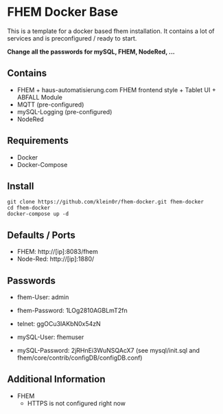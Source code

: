 # FHEM Docker Base

This is a template for a docker based fhem installation. It contains a lot of services and is preconfigured / ready to start.

**Change all the passwords for mySQL, FHEM, NodeRed, ...**

## Contains

- FHEM + haus-automatisierung.com FHEM frontend style + Tablet UI + ABFALL Module
- MQTT (pre-configured)
- mySQL-Logging (pre-configured)
- NodeRed

## Requirements

- Docker
- Docker-Compose

## Install

```
git clone https://github.com/klein0r/fhem-docker.git fhem-docker
cd fhem-docker
docker-compose up -d
```

## Defaults / Ports

- FHEM: http://[ip]:8083/fhem
- Node-Red: http://[ip]:1880/

## Passwords

- fhem-User: admin
- fhem-Password: 1LOg2810AGBLmT2fn
- telnet: ggOCu3IAKbN0x54zN

- mySQL-User: fhemuser
- mySQL-Password: 2jRHnEi3WuNSQAcX7 (see mysql/init.sql and fhem/core/contrib/configDB/configDB.conf)

## Additional Information

- FHEM
    - HTTPS is not configured right now
